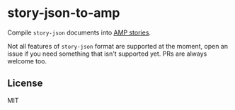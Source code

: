 # story-json-to-amp

Compile `story-json` documents into [AMP stories](https://github.com/ampproject/amphtml/blob/master/extensions/amp-story/amp-story.md).

Not all features of `story-json` format are supported at the moment, open an issue if you need something that isn't supported yet. PRs are always welcome too.

## License

MIT
